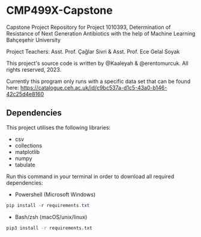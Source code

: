# CMP499X-Capstone
Capstone Project Repository for Project 1010393, Determination of Resistance of Next Generation Antibiotics with the help of Machine Learning
Bahçeşehir University

Project Teachers: Asst. Prof. Çağlar Sivri & Asst. Prof. Ece Gelal Soyak

This project's source code is written by @Kaaleyah & @erentomurcuk.
All rights reserved, 2023.

Currently this program only runs with a specific data set that can be found here: https://catalogue.ceh.ac.uk/id/c9bc537a-d1c5-43a0-b146-42c25d4e8160

## Dependencies

This project utilises the following libraries:
- csv
- collections
- matplotlib
- numpy
- tabulate

Run this command in your terminal in order to download all required dependencies:

- Powershell (Microsoft Windows)

```Powershell
pip install -r requirements.txt
```

- Bash/zsh (macOS/unix/linux)

```bash
pip3 install -r requirements.txt
```

